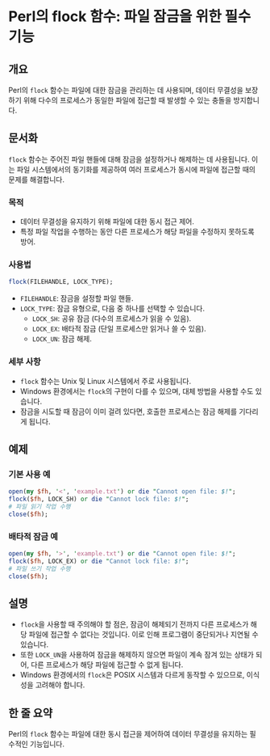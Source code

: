 <!--
Meta Description: # Perl의 flock 함수: 파일 잠금을 위한 필수 기능 ## 개요 Perl의 `flock` 함수는 파일에 대한 잠금을 관리하는 데 사용되며, 데이터 무결성을 보장하기 위해 다수의 프로세스가 동일한 파일에 접근할 때 발생할 수 있는 충돌을 방지합니다. ## 문서화 ...
Meta Keywords: flock, 파일에, 잠금을, 프로세스가, 함수는
-->

# Perl의 flock 함수: 파일 잠금을 위한 필수 기능

## 개요
Perl의 `flock` 함수는 파일에 대한 잠금을 관리하는 데 사용되며, 데이터 무결성을 보장하기 위해 다수의 프로세스가 동일한 파일에 접근할 때 발생할 수 있는 충돌을 방지합니다.

## 문서화
`flock` 함수는 주어진 파일 핸들에 대해 잠금을 설정하거나 해제하는 데 사용됩니다. 이는 파일 시스템에서의 동기화를 제공하여 여러 프로세스가 동시에 파일에 접근할 때의 문제를 해결합니다.

### 목적
- 데이터 무결성을 유지하기 위해 파일에 대한 동시 접근 제어.
- 특정 파일 작업을 수행하는 동안 다른 프로세스가 해당 파일을 수정하지 못하도록 방어.

### 사용법
```perl
flock(FILEHANDLE, LOCK_TYPE);
```
- `FILEHANDLE`: 잠금을 설정할 파일 핸들.
- `LOCK_TYPE`: 잠금 유형으로, 다음 중 하나를 선택할 수 있습니다.
  - `LOCK_SH`: 공유 잠금 (다수의 프로세스가 읽을 수 있음).
  - `LOCK_EX`: 배타적 잠금 (단일 프로세스만 읽거나 쓸 수 있음).
  - `LOCK_UN`: 잠금 해제.

### 세부 사항
- `flock` 함수는 Unix 및 Linux 시스템에서 주로 사용됩니다.
- Windows 환경에서는 `flock`의 구현이 다를 수 있으며, 대체 방법을 사용할 수도 있습니다.
- 잠금을 시도할 때 잠금이 이미 걸려 있다면, 호출한 프로세스는 잠금 해제를 기다리게 됩니다.

## 예제
### 기본 사용 예
```perl
open(my $fh, '<', 'example.txt') or die "Cannot open file: $!";
flock($fh, LOCK_SH) or die "Cannot lock file: $!";
# 파일 읽기 작업 수행
close($fh);
```

### 배타적 잠금 예
```perl
open(my $fh, '>', 'example.txt') or die "Cannot open file: $!";
flock($fh, LOCK_EX) or die "Cannot lock file: $!";
# 파일 쓰기 작업 수행
close($fh);
```

## 설명
- `flock`을 사용할 때 주의해야 할 점은, 잠금이 해제되기 전까지 다른 프로세스가 해당 파일에 접근할 수 없다는 것입니다. 이로 인해 프로그램이 중단되거나 지연될 수 있습니다.
- 또한 `LOCK_UN`을 사용하여 잠금을 해제하지 않으면 파일이 계속 잠겨 있는 상태가 되어, 다른 프로세스가 해당 파일에 접근할 수 없게 됩니다.
- Windows 환경에서의 `flock`은 POSIX 시스템과 다르게 동작할 수 있으므로, 이식성을 고려해야 합니다.

## 한 줄 요약
Perl의 `flock` 함수는 파일에 대한 동시 접근을 제어하여 데이터 무결성을 유지하는 필수적인 기능입니다.
